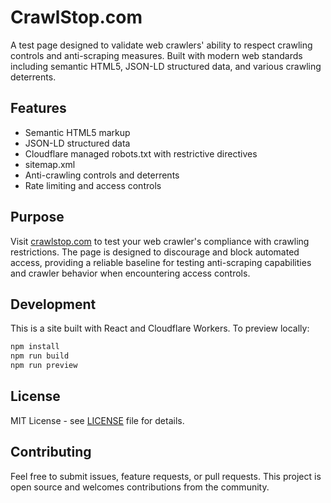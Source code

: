 # CrawlStop.com

A test page designed to validate web crawlers' ability to respect crawling controls and anti-scraping measures. Built with modern web standards including semantic HTML5, JSON-LD structured data, and various crawling deterrents.

## Features

- Semantic HTML5 markup
- JSON-LD structured data
- Cloudflare managed robots.txt with restrictive directives
- sitemap.xml
- Anti-crawling controls and deterrents
- Rate limiting and access controls

## Purpose

Visit [crawlstop.com](https://crawlstop.com) to test your web crawler's compliance with crawling restrictions. The page is designed to discourage and block automated access, providing a reliable baseline for testing anti-scraping capabilities and crawler behavior when encountering access controls.

## Development

This is a site built with React and Cloudflare Workers. To preview locally:

```bash
npm install
npm run build
npm run preview
```

## License

MIT License - see [LICENSE](LICENSE) file for details.

## Contributing

Feel free to submit issues, feature requests, or pull requests. This project is open source and welcomes contributions from the community.
